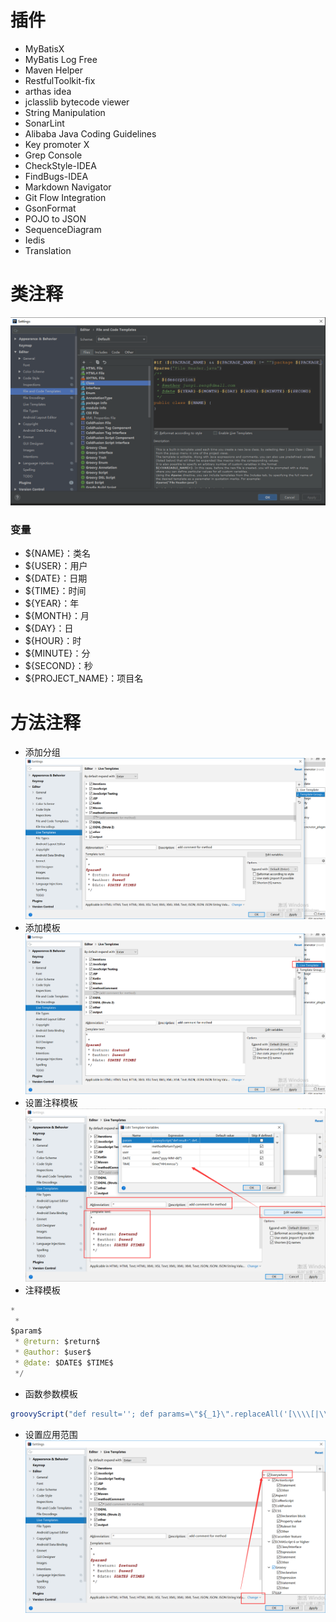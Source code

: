 # 插件
- MyBatisX
- MyBatis Log Free
- Maven Helper
- RestfulToolkit-fix
- arthas idea
- jclasslib bytecode viewer
- String Manipulation
- SonarLint
- Alibaba Java Coding Guidelines
- Key promoter X
- Grep Console
- CheckStyle-IDEA
- FindBugs-IDEA
- Markdown Navigator
- Git Flow Integration
- GsonFormat
- POJO to JSON
- SequenceDiagram
- Iedis
- Translation
# 类注释
 ![comment](../../imgs/java/idea_comment.png)
### 变量
- ${NAME}：类名
- ${USER}：用户
- ${DATE}：日期
- ${TIME}：时间
- ${YEAR}：年
- ${MONTH}：月
- ${DAY}：日
- ${HOUR}：时
- ${MINUTE}：分
- ${SECOND}：秒
- ${PROJECT_NAME}：项目名
# 方法注释
- 添加分组
![idea](../../imgs/java/idea_methodcomment1.png)
- 添加模板
![idea](../../imgs/java/idea_methodcomment2.png)
- 设置注释模板
![idea](../../imgs/java/idea_methodcomment3.png)
- 注释模板
~~~ java
*
 * 
$param$
 * @return: $return$
 * @author: $user$
 * @date: $DATE$ $TIME$
 */
~~~
- 函数参数模板
~~~ js
groovyScript("def result=''; def params=\"${_1}\".replaceAll('[\\\\[|\\\\]|\\\\s]', '').split(',').toList(); for(i = 0; i < params.size(); i++) {result+=' * @param: ' + params[i] + ((i < params.size() - 1) ? '\\n' : '')}; return result", methodParameters())
~~~
- 设置应用范围
![idea](../../imgs/java/idea_methodcomment4.png)
